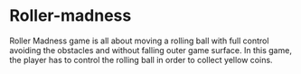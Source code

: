 # Roller-madness
Roller Madness game is all about moving a rolling ball with full control avoiding the obstacles and without falling outer game surface. In this game, the player has to control the rolling ball in order to collect yellow coins.
